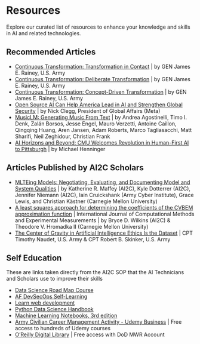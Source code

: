 # Resources

Explore our curated list of resources to enhance your knowledge and skills in AI and related technologies.

## Recommended Articles

- <a href="https://www.armyupress.army.mil/Journals/Military-Review/Online-Exclusive/2024-OLE/Transformation-in-Contact/" target="_blank">Continuous Transformation: Transformation in Contact</a> | by GEN James E. Rainey, U.S. Army
- <a href="https://www.armyupress.army.mil/Journals/Military-Review/Online-Exclusive/2024-OLE/Deliberate-Transformation/" target="_blank">Continuous Transformation: Deliberate Transformation</a> | by GEN James E. Rainey, U.S. Army
- <a href="https://www.armyupress.army.mil/Journals/Military-Review/Online-Exclusive/2024-OLE/Concept-Driven-Transformation/" target="_blank">Continuous Transformation: Concept-Driven Transformation</a> | by GEN James E. Rainey, U.S. Army
- <a href="https://about.fb.com/news/2024/11/open-source-ai-america-global-security" target="_blank" rel="noopener noreferrer">Open Source AI Can Help America Lead in AI and Strengthen Global Security</a> | by Nick Clegg, President of Global Affairs (Meta)
- <a href="https://google-research.github.io/seanet/musiclm/examples/" target="_blank" rel="noopener noreferrer">MusicLM: Generating Music From Text</a> | by Andrea Agostinelli, Timo I. Denk, Zalán Borsos, Jesse Engel, Mauro Verzetti, Antoine Caillon, Qingqing Huang, Aren Jansen, Adam Roberts, Marco Tagliasacchi, Matt Sharifi, Neil Zeghidour, Christian Frank
- <a href="https://www.cmu.edu/news/stories/archives/2024/october/ai-horizons-and-beyond-cmu-welcomes-revolution-in-human-first-ai-to-pittsburgh" target="_blank" rel="noopener noreferrer">AI Horizons and Beyond: CMU Welcomes Revolution in Human-First AI to Pittsburgh</a> | by Michael Henninger

## Articles Published by AI2C Scholars

- <a href="https://insights.sei.cmu.edu/library/mlteing-models-negotiating-evaluating-and-documenting-model-and-system-qualities/" target="_blank" rel="noopener noreferrer">MLTEing Models: Negotiating, Evaluating, and Documenting Model and System Qualities</a> | by Katherine R. Maffey (AI2C), Kyle Dotterrer (AI2C), Jennifer Niemann (AI2C), Iain Cruickshank (Army Cyber Institute), Grace Lewis, and Christian Kästner (Carnegie Mellon University)
- <a href="https://www.witpress.com/elibrary/cmem-volumes/10/3/2932" target="_blank" rel="noopener noreferer">A least squares approach for determining the coefficients of the CVBEM approximation function</a> | International Journal of Computational Methods and Experimental Measurements | by Bryce D. Wilkins (AI2C) & Theodore V. Hromadka II (Carnegie Mellon University)
- <a href="https://www.armyupress.army.mil/Journals/Military-Review/Online-Exclusive/2024-OLE/AI-Ethics/" target="_blank" rel="noopener noreferer">The Center of Gravity in Artificial Intelligence Ethics Is the Dataset</a> | CPT Timothy Naudet, U.S. Army & CPT Robert B. Skinker, U.S. Army

## Self Education

These are links taken directly from the AI2C SOP that the AI Technicians and Scholars use to improve their skills

- <a href="https://github.com/isaacfab/data-science-road-map" target="_blank" rel="noopener noreferer">Data Science Road Map Course</a>
- <a href="https://software.af.mil/resources/self-learning/" target="_blank" rel="noopener noreferer">AF DevSecOps Self-Learning</a>
- <a href="https://developer.mozilla.org/en-US/docs/Learn" target="_blank" rel="noopener noreferer">Learn web development</a>
- <a href="https://jakevdp.github.io/PythonDataScienceHandbook/" target="_blank" rel="noopener noreferer">Python Data Science Handbook</a>
- <a href="https://github.com/ageron/handson-ml3" target="_blank" rel="noopener noreferer">Machine Learning Notebooks, 3rd edition</a>
- <a href="https://armyciv.udemy.com/" target="_blank" rel="noopener noreferer">Army Civilian Career Management Activity - Udemy Business</a> | Free access to hundreds of Udemy courses
- <a href="https://auth.dodmwrlibraries.org/?sid=aBdCSYSUerxdNpJC6vhBlXWGYQaWWojWH8S_BN4u1NE" target="_blank" rel="noopener noreferer">O’Reilly Digital Library</a> | Free access with DoD MWR Account
